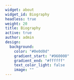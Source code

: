 ```yaml
---
widget: about
widget_id: Biography
headless: true
weight: 20
title: Biography
active: true
author: admin
design:
  background:
    color: "#0e0d0d"
    gradient_start: "#960000"
    gradient_end: "#ffffff"
    text_color_light: false
    image: ""
---
```

